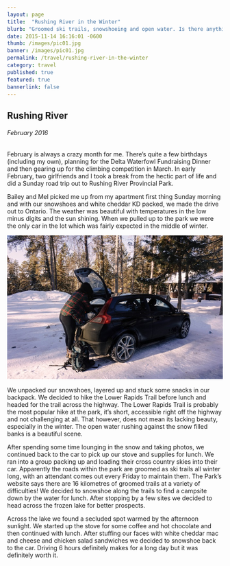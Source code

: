```yaml
---
layout: page
title:  "Rushing River in the Winter"
blurb: "Groomed ski trails, snowshoeing and open water. Is there anything better?"
date: 2015-11-14 16:16:01 -0600
thumb: /images/pic01.jpg
banner: /images/pic01.jpg
permalink: /travel/rushing-river-in-the-winter
category: travel
published: true
featured: true
bannerlink: false
---
```


## Rushing River

###### February 2016

February is always a crazy month for me. There’s quite a few birthdays (including my own), planning for the Delta Waterfowl Fundraising Dinner and then gearing up for the climbing competition in March. In early February, two girlfriends and I took a break from the hectic part of life and did a Sunday road trip out to Rushing River Provincial Park.

Bailey and Mel picked me up from my apartment first thing Sunday morning and with our snowshoes and white cheddar KD packed, we made the drive out to Ontario. The weather was beautiful with temperatures in the low minus digits and the sun shining. When we pulled up to the park we were the only car in the lot which was fairly expected in the middle of winter.

![Rushing River Provincial Park parking lot](\images\rr\RR1.jpg)

We unpacked our snowshoes, layered up and stuck some snacks in our backpack. We decided to hike the Lower Rapids Trail before lunch and headed for the trail across the highway. The Lower Rapids Trail is probably the most popular hike at the park, it’s short, accessible right off the highway and not challenging at all. That however, does not mean its lacking beauty, especially in the winter. The open water rushing against the snow filled banks is a beautiful scene.

After spending some time lounging in the snow and taking photos, we continued back to the car to pick up our stove and supplies for lunch. We ran into a group packing up and loading their cross country skies into their car. Apparently the roads within the park are groomed as ski trails all winter long, with an attendant comes out every Friday to maintain them. The Park’s website says there are 16 kilometres of groomed trails at a variety of difficulties! We decided to snowshoe along the trails to find a campsite down by the water for lunch. After stopping by a few sites we decided to head across the frozen lake for better prospects.

Across the lake we found a secluded spot warmed by the afternoon sunlight. We started up the stove for some coffee and hot chocolate and then continued with lunch. After stuffing our faces with white cheddar mac and cheese and chicken salad sandwiches we decided to snowshoe back to the car. Driving 6 hours definitely makes for a long day but it was definitely worth it.
